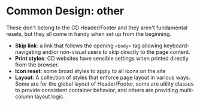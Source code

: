 # Common Design: other

These don't belong to the CD Header/Footer and they aren't fundamental resets, but they all come in handy when set up from the beginning.

- **Skip link**: a link that follows the opening `<body>` tag allowing keyboard-navigating and/or non-visual users to skip directly to the page content.
- **Print styles**: CD websites have sensible settings when printed directly from the browser.
- **Icon reset**: some broad styles to apply to all icons on the site
- **Layout**: A collection of styles that enforce page layout in various ways. Some are for the global layout of Header/Footer, some are utility classes to provide consistent container behavior, and others are providing multi-column layout logic.

